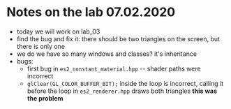 # Notes on the lab 07.02.2020

- today we will work on lab_03
- find the bug and fix it: there should be two triangles on the screen, but
there is only one
- we do we have so many windows and classes? it's inheritance
- bugs:
    - first bug in `es2_constant_material.hpp` -- shader paths were incorrect
    - `glClear(GL_COLOR_BUFFER_BIT);` inside the loop is incorrect, calling it
    before the loop in `es2_renderer.hpp` draws both triangles __this was the
    problem__

